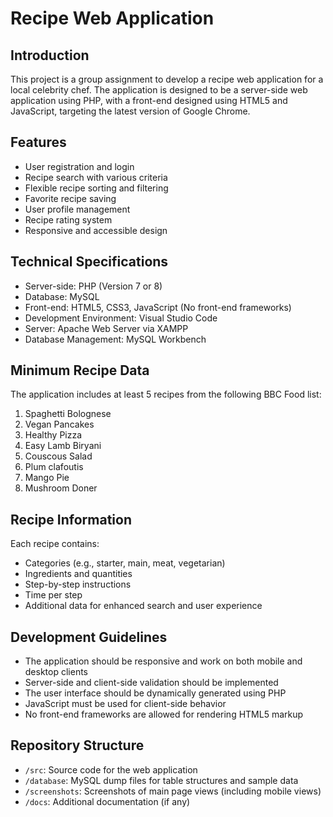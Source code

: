# Recipe Web Application

## Introduction

This project is a group assignment to develop a recipe web application for a local celebrity chef. The application is designed to be a server-side web application using PHP, with a front-end designed using HTML5 and JavaScript, targeting the latest version of Google Chrome.

## Features

- User registration and login
- Recipe search with various criteria
- Flexible recipe sorting and filtering
- Favorite recipe saving
- User profile management
- Recipe rating system
- Responsive and accessible design

## Technical Specifications

- Server-side: PHP (Version 7 or 8)
- Database: MySQL
- Front-end: HTML5, CSS3, JavaScript (No front-end frameworks)
- Development Environment: Visual Studio Code
- Server: Apache Web Server via XAMPP
- Database Management: MySQL Workbench

## Minimum Recipe Data

The application includes at least 5 recipes from the following BBC Food list:

1. Spaghetti Bolognese
2. Vegan Pancakes
3. Healthy Pizza
4. Easy Lamb Biryani
5. Couscous Salad
6. Plum clafoutis
7. Mango Pie
8. Mushroom Doner

## Recipe Information

Each recipe contains:
- Categories (e.g., starter, main, meat, vegetarian)
- Ingredients and quantities
- Step-by-step instructions
- Time per step
- Additional data for enhanced search and user experience

## Development Guidelines

- The application should be responsive and work on both mobile and desktop clients
- Server-side and client-side validation should be implemented
- The user interface should be dynamically generated using PHP
- JavaScript must be used for client-side behavior
- No front-end frameworks are allowed for rendering HTML5 markup

## Repository Structure

- `/src`: Source code for the web application
- `/database`: MySQL dump files for table structures and sample data
- `/screenshots`: Screenshots of main page views (including mobile views)
- `/docs`: Additional documentation (if any)


